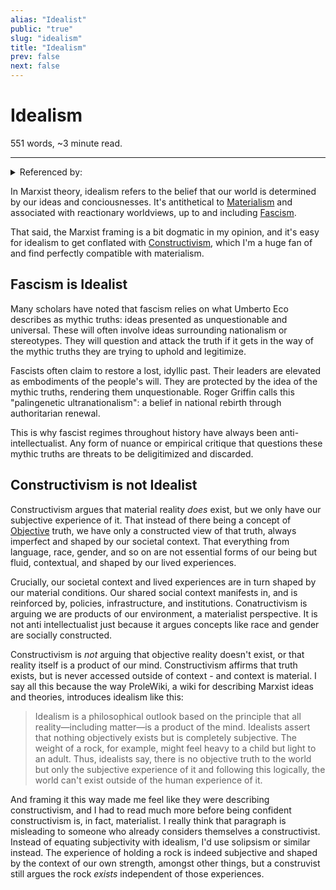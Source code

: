 ```yaml
---
alias: "Idealist"
public: "true"
slug: "idealism"
title: "Idealism"
prev: false
next: false
---
```

<script setup>
import { data } from '../../git.data.ts';
import { useData } from 'vitepress';
const pageData = useData();
</script>
<h1 class="p-name">Idealism</h1>
<p>551 words, ~3 minute read. <span v-html="data[`site/${pageData.page.value.relativePath}`]" /></p>
<hr/>

<details><summary>Referenced by:</summary><a href="/garden/materialism/index.md">Materialism</a></details>

In Marxist theory, idealism refers to the belief that our world is determined by our ideas and conciousnesses. It's antithetical to [Materialism](/garden/materialism/index.md) and associated with reactionary worldviews, up to and including [Fascism](/garden/fascism/index.md).

That said, the Marxist framing is a bit dogmatic in my opinion, and it's easy for idealism to get conflated with [Constructivism](/garden/constructivism/index.md), which I'm a huge fan of and find perfectly compatible with materialism.

## Fascism is Idealist

Many scholars have noted that fascism relies on what Umberto Eco describes as mythic truths: ideas presented as unquestionable and universal. These will often involve ideas surrounding nationalism or stereotypes. They will question and attack the truth if it gets in the way of the mythic truths they are trying to uphold and legitimize.

Fascists often claim to restore a lost, idyllic past. Their leaders are elevated as embodiments of the people's will. They are protected by the idea of the mythic truths, rendering them unquestionable. Roger Griffin calls this "palingenetic ultranationalism": a belief in national rebirth through authoritarian renewal.

This is why fascist regimes throughout history have always been anti-intellectualist. Any form of nuance or empirical critique that questions these mythic truths are threats to be deligitimized and discarded.

## Constructivism is not Idealist

Constructivism argues that material reality _does_ exist, but we only have our subjective experience of it. That instead of there being a concept of [Objective](/garden/objectivity/index.md) truth, we have only a constructed view of that truth, always imperfect and shaped by our societal context. That everything from language, race, gender, and so on are not essential forms of our being but fluid, contextual, and shaped by our lived experiences.

Crucially, our societal context and lived experiences are in turn shaped by our material conditions. Our shared social context manifests in, and is reinforced by, policies, infrastructure, and institutions. Conatructivism is arguing we are products of our environment, a materialist perspective. It is not anti intellectualist just because it argues concepts like race and gender are socially constructed.

Constructivism is _not_ arguing that objective reality doesn't exist, or that reality itself is a product of our mind. Constructivism affirms that truth exists, but is never accessed outside of context - and context is material. I say all this because the way ProleWiki, a wiki for describing Marxist ideas and theories, introduces idealism like this:

> Idealism is a philosophical outlook based on the principle that all reality—including matter—is a product of the mind. Idealists assert that nothing objectively exists but is completely subjective. The weight of a rock, for example, might feel heavy to a child but light to an adult. Thus, idealists say, there is no objective truth to the world but only the subjective experience of it and following this logically, the world can't exist outside of the human experience of it.

And framing it this way made me feel like they were describing constructivism, and I had to read much more before being confident constructivism is, in fact, materialist. I really think that paragraph is misleading to someone who already considers themselves a constructivist. Instead of equating subjectivity with idealism, I'd use solipsism or similar instead. The experience of holding a rock is indeed subjective and shaped by the context of our own strength, amongst other things, but a construvist still argues the rock _exists_ independent of those experiences.
